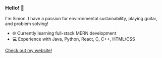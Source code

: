 ### Hello! 👋

I'm Simon. I have a passion for environmental sustainability, playing guitar, and problem solving!

* :globe_with_meridians: Currently learning full-stack MERN development
* 💻 Experience with Java, Python, React, C, C++, HTML/CSS

[Check out my website!](https://simonzhang04.github.io/)

